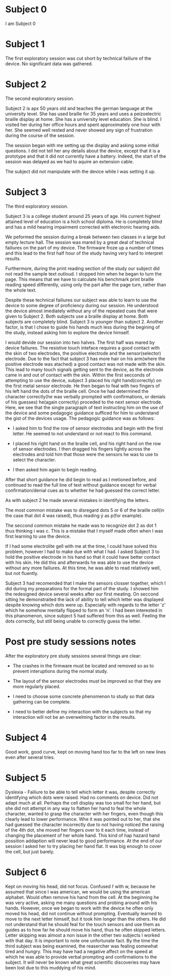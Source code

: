 Subject 0
============
I am Subject 0

Subject 1
===========
The first exploratory session was cut short by technical failiure of the device.  No significant data was gathered.


Subject 2
=========
The second exploratory session.

Subject 2 is apx 50 years old and teaches the german language at the university level.  She has used braille for 35 years and uses a peizoelectric braille display at home.  She has a university level education.  She is blind.  I visited her during her office hours and spent approximately one hour with her.  She seemed well rested and never showed any sign of frustration during the course of the session.

The session began with me setting up the display and asking some initial questions.  I did not tell her any details about the device, except that it is a prototype and that it did not currently have a battery.  Indeed, the start of the session was delayed as we had to aquire an extension cable.

The subject did not manipulate with the device while I was setting it up.

Subject 3
========
The third exploratory session.

Subject 3 is a college student around 25 years of age.  His current highest attained level of education is a hich school diploma.  He is completely blind and has a mild hearing impairment corrected with electronic hearing aids.

We peformed the session during a break between two classes in a large but empty lecture hall.  The session was mared by a great deal of technical failiures on the part of my device.  The firmware froze up a number of times and this lead to the first half hour of the study having very hard to interpret results.

  Furthermore, during the print reading section of the study our subject did not read the sample text outloud.  I stopped him when he began to turn the page.  This means that we have to calculate his benchmark print braille reading speed differently, using only the part after the page turn, rather than the whole text.

  Despite these technical failiures our subject was able to learn to use the device to some degree of proficiency during our session.  He understood the device almost imediately without any of the repeated cues that were given to Subject 2.  Both subjects use a braille display at home.  Both subjects are completely blind.  Subject 3 is younger than subject 2.  Another factor, is that I chose to guide his hands much less during the begining of the study, instead asking him to explore the device himself.

I would devide our session into two halves.  The first half was mared by device failiures.  The resistive touch inteface requires a good contact with the skin of two electrodes, the positive electrode and the sensor(selector) electrode.  Due to the fact that subject 3 has more hair on his arm(where the positive electrode was atached) a good contact was not made with the skin.  This lead to many touch signals getting sent to the device, as the electrode came in and out of contact with the skin.  Within the first secconds of attempting to use the device, subject 3 placed his right hand(correctly) on the first metal sensor electrode.  He then began to feal with two fingers of his left hand the dots of the braille cell.  Once he had determined the character correctly(he was verbally prompted with confirmations, or denials of his guesses) he(again correctly) proceded to the next sensor electrode.  Here, we see that the single paragraph of text instructing him on the use of the device and some pedagogic guidance sufficed for him to understand the gist of the devices usage.  The pedagogic guidance was as follows:

 - I asked him to find the row of sensor electrodes and begin with the first letter.  He seemed to not understand or not react to this command.

 - I placed his right hand on the braille cell, and his right hand on the row of sensor electrodes.  I then dragged his fingers lightly across the electrodes and told him that those were the sensors he was to use to select the character.

 - I then asked him again to begin reading.

After that short guidance he did begin to read as I metioned before, and continued to read the full line of text without guidance except for verbal confirmation/denial cues as to whether he had guessed the correct letter.

  As with subject 2 he made several mistakes in identifying the letters.

The most common mistake was to disregard dots 5 or 6 of the braille cell(in the case that dot 4 was raised), thus reading ý as p(for example).

 The seccond common mistake he made was to recognize dot 2 as dot 1 thus thinking i was c.  This is a mistake that I myself made often when I was first learning to use the device.

  If I had some electrolite gell with me at the time, I could have solved this problem, however I had to make due with what I had.  I asked Subject 3 to hold the positive electrode in his hand so that it could have better contact with his skin.  He did this and afterwards he was able to use the device without any more failiures.  At this time, he was able to read relatively well, but not fluently.

Subject 3 had recomended that I make the sensors closser together, which I did during my preparations for the formal part of the study.  I showed him the redesigned device several weeks after our first meating. On seccond sitting he demonstraited the lack of ability to tell which letter was displayed despite knowing which dots were up.  Especially with regards to the letter 'z' which he somehow mentally flipped to form an 'n'.  I had been interested in this phanomenon, since subject 5 had suffered from this as well.  Feeling the dots correctly, but still being unable to correctly guess the letter.


Post pre study sessions notes
============

After the exploratory pre study sessions several things are clear:

 - The crashes in the firmware must be located and removed so as to prevent interuptions during the normal study.

 - The layout of the sensor electrodes must be improved so that they are more regularly placed.

 - I need to choose some concrete phenomenon to study so that data gathering can be complete.

 - I need to better define my interaction with the subjects so that my interaction will not be an overwelming factor in the results.

Subject 4
==================

Good work, good curve, kept on moving hand too far to the left on new lines even after several tries.

Subject 5
======================
Dyslexia - Failiure to be able to tell which letter it was, despite correctly identifying which dots were raised.  Had no comments on device.  Did not adapt much at all.  Perhaps the cell display was too small for her hand, but she did not attempt in any way to flatten her hand to feal the whole character, wanted to grasp the character with her fingers, even though this clearly lead to lower performance.  Whe it was pointed out to her, that she had guessed the character incorrectly due to not having noticed the raising of the 4th dot, she moved her fingers over to it each time, instead of changing the placement of her whole hand.  This kind of hap hazard hand possition addaption will never lead to good performance.  At the end of our session I asked her to try placing her hand flat.  It was big enough to cover the cell, but just barely.

Subject 6
=====================
Kept on moving his head, did not focus.  Confused ř with w, because he assumed that since I was american, we would be using the american alphabet.  Would often remove his hand from the cell.  At the beginning he was very active, asking me many questions and probing around with his hands.  However, once we began to work with the device he often only moved his head, did not continue without prompting.  Eventually learned to move to the next letter himself, but it took him longer than the others.  He did not understand that he should feal for the touch sensors and use them as guides as to how far he should move his hand, thus he often skipped letters.  Letter skipping was almost a non issue in the other two subjects I worked with that day.  It is important to note one unfortunate fact.  By the time the third subject was being examined, the reasercher was fealing somewhat tired and hungry.  This may have had a negative affect on the speed at which he was able to provide  verbal prompting and confirmations to the subject.  It will never be known what great scientific discoveries may have been lost due to this muddying of his mind.


